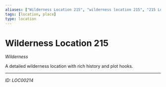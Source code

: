 ```yaml
---
aliases: ["Wilderness Location 215", "wilderness location 215", "215 Location Wilderness"]
tags: [location, place]
type: location
---
```


# Wilderness Location 215

*Wilderness*

A detailed wilderness location with rich history and plot hooks.

---
*ID: LOC00214*